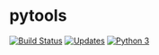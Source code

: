 # pytools
[![Build Status](https://app.travis-ci.com/serlus/pytools.svg?branch=main)](https://app.travis-ci.com/serlus/pytools)
[![Updates](https://pyup.io/repos/github/serlus/pytools/shield.svg)](https://pyup.io/repos/github/serlus/pytools/)
[![Python 3](https://pyup.io/repos/github/serlus/pytools/python-3-shield.svg)](https://pyup.io/repos/github/serlus/pytools/)

